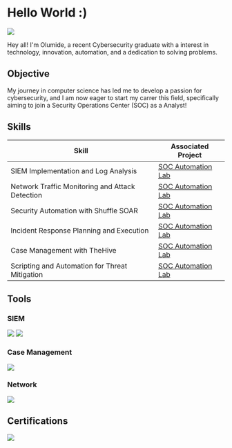 # Hello World :)
<a href="https://www.linkedin.com/in/olumidesolomon2"><img src="https://img.shields.io/badge/-LinkedIn-0072b1?&style=for-the-badge&logo=linkedin&logoColor=white" /></a>


Hey all! I'm Olumide, a recent Cybersecurity graduate with a interest in technology, innovation, automation, and a dedication to solving problems.

## Objective

My journey in computer science has led me to develop a passion for cybersecurity, and I am now eager to start my carrer this field, specifically aiming to join a Security Operations Center (SOC) as a Analyst!

## Skills

| Skill                                         | Associated Project         |
|-----------------------------------------------|----------------------------|
| SIEM Implementation and Log Analysis          | <a href="https://github.com/olowoade/SOC-Automation-Lab">SOC Automation Lab</a>|
| Network Traffic Monitoring and Attack Detection | <a href="https://github.com/olowoade/SOC-Automation-Lab">SOC Automation Lab</a>|
| Security Automation with Shuffle SOAR         | <a href="https://github.com/olowoade/SOC-Automation-Lab">SOC Automation Lab</a>|
| Incident Response Planning and Execution      | <a href="https://github.com/olowoade/SOC-Automation-Lab">SOC Automation Lab</a>|
| Case Management with TheHive                  | <a href="https://github.com/olowoade/SOC-Automation-Lab">SOC Automation Lab</a>|
| Scripting and Automation for Threat Mitigation | <a href="https://github.com/olowoade/SOC-Automation-Lab">SOC Automation Lab</a>|

## Tools

### SIEM
<div>
    <img src="https://img.shields.io/badge/-Splunk-000000?&style=for-the-badge&logo=Splunk&logoColor=white" />
    <img src="https://img.shields.io/badge/-Wazuh-00599C?&style=for-the-badge&logo=wazuh&logoColor=white" />
</div>

### Case Management 
<div> 
    <img src="https://img.shields.io/badge/-TheHive-FD7E14?&style=for-the-badge&logo=thehive&logoColor=white" />
</div>

### Network
<div>
    <img src="https://img.shields.io/badge/-Wireshark-1679A7?&style=for-the-badge&logo=Wireshark&logoColor=white" />
</div>


## Certifications
<div>
<a href="https://www.credly.com/badges/3d4a1d66-9d29-4657-96a3-7bc4a11a9617/public_url"><img src="https://img.shields.io/badge/-Security%2B-FF0000?&style=for-the-badge&logo=CompTIA&logoColor=white" />

</div>
